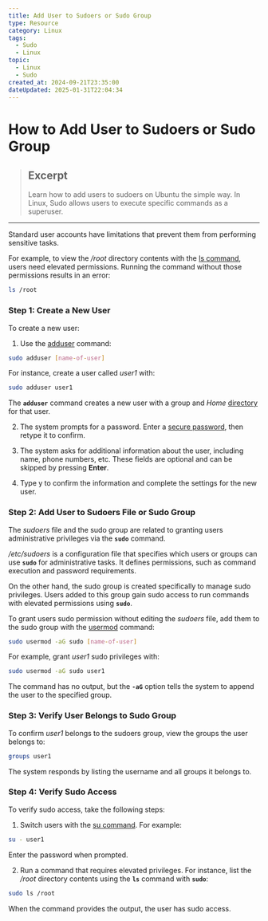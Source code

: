 ```yaml
---
title: Add User to Sudoers or Sudo Group
type: Resource
category: Linux
tags:
  - Sudo
  - Linux
topic:
  - Linux
  - Sudo
created_at: 2024-09-21T23:35:00
dateUpdated: 2025-01-31T22:04:34
---
```


# How to Add User to Sudoers or Sudo Group 

> ## Excerpt
> Learn how to add users to sudoers on Ubuntu the simple way. In Linux, Sudo allows users to execute specific commands as a superuser.

---
Standard user accounts have limitations that prevent them from performing sensitive tasks.

For example, to view the _/root_ directory contents with the [ls command](https://phoenixnap.com/kb/linux-ls-commands), users need elevated permissions. Running the command without those permissions results in an error:

```bash
ls /root
```

### Step 1: Create a New User

To create a new user:

1. Use the [adduser](https://phoenixnap.com/kb/linux-adduser) command:

```sh
sudo adduser [name-of-user]
```

For instance, create a user called _user1_ with:

```bash
sudo adduser user1
```

The **`adduser`** command creates a new user with a group and _Home_ [directory](https://phoenixnap.com/glossary/what-is-a-directory) for that user.

2. The system prompts for a password. Enter a [secure password](https://phoenixnap.com/blog/strong-great-password-ideas), then retype it to confirm.

3. The system asks for additional information about the user, including name, phone numbers, etc. These fields are optional and can be skipped by pressing **Enter**.

4. Type y to confirm the information and complete the settings for the new user.

### Step 2: Add User to Sudoers File or Sudo Group

The _sudoers_ file and the sudo group are related to granting users administrative privileges via the **`sudo`** command.

_/etc/sudoers_ is a configuration file that specifies which users or groups can use **`sudo`** for administrative tasks. It defines permissions, such as command execution and password requirements.

On the other hand, the sudo group is created specifically to manage sudo privileges. Users added to this group gain sudo access to run commands with elevated permissions using **`sudo`**.

To grant users sudo permission without editing the _sudoers_ file, add them to the sudo group with the [usermod](https://phoenixnap.com/kb/usermod-linux) command:

```bash
sudo usermod -aG sudo [name-of-user]
```

For example, grant _user1_ sudo privileges with:

```bash
sudo usermod -aG sudo user1
```

The command has no output, but the **`-aG`** option tells the system to append the user to the specified group.

### Step 3: Verify User Belongs to Sudo Group

To confirm _user1_ belongs to the sudoers group, view the groups the user belongs to:

```bash
groups user1
```

The system responds by listing the username and all groups it belongs to.

### Step 4: Verify Sudo Access

To verify sudo access, take the following steps:

1. Switch users with the [su command](https://phoenixnap.com/kb/su-command-linux-examples). For example:

```bash
su - user1
```

Enter the password when prompted.

2. Run a command that requires elevated privileges. For instance, list the _/root_ directory contents using the **`ls`** command with **`sudo`**:

```bash
sudo ls /root
```


When the command provides the output, the user has sudo access.
